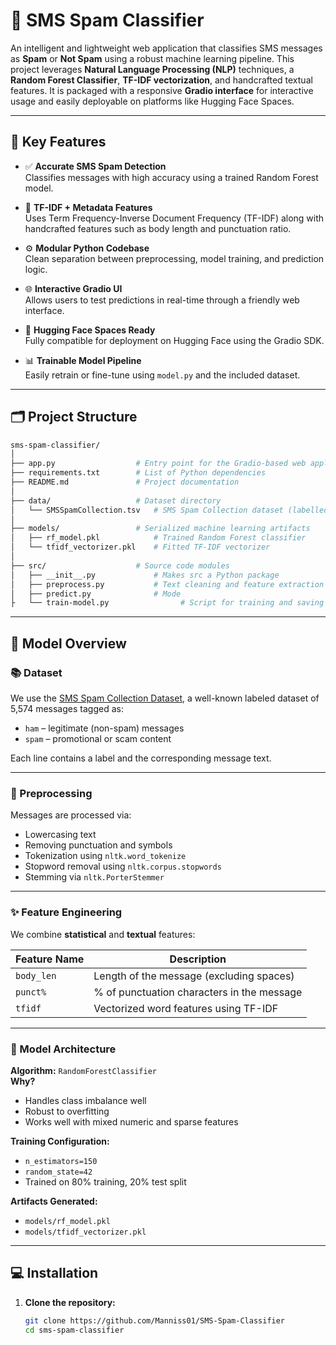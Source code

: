 # 📩 SMS Spam Classifier

An intelligent and lightweight web application that classifies SMS messages as **Spam** or **Not Spam** using a robust machine learning pipeline. This project leverages **Natural Language Processing (NLP)** techniques, a **Random Forest Classifier**, **TF-IDF vectorization**, and handcrafted textual features. It is packaged with a responsive **Gradio interface** for interactive usage and easily deployable on platforms like Hugging Face Spaces.

---

## 📌 Key Features

- ✅ **Accurate SMS Spam Detection**  
  Classifies messages with high accuracy using a trained Random Forest model.

- 🧠 **TF-IDF + Metadata Features**  
  Uses Term Frequency-Inverse Document Frequency (TF-IDF) along with handcrafted features such as body length and punctuation ratio.

- ⚙️ **Modular Python Codebase**  
  Clean separation between preprocessing, model training, and prediction logic.

- 🌐 **Interactive Gradio UI**  
  Allows users to test predictions in real-time through a friendly web interface.

- 🚀 **Hugging Face Spaces Ready**  
  Fully compatible for deployment on Hugging Face using the Gradio SDK.

- 📊 **Trainable Model Pipeline**  
  Easily retrain or fine-tune using `model.py` and the included dataset.

---

## 🗂️ Project Structure
``` bash
sms-spam-classifier/
│
├── app.py                  # Entry point for the Gradio-based web application
├── requirements.txt        # List of Python dependencies
├── README.md               # Project documentation
│
├── data/                   # Dataset directory
│   └── SMSSpamCollection.tsv   # SMS Spam Collection dataset (labelled messages)
│
├── models/                 # Serialized machine learning artifacts
│   ├── rf_model.pkl            # Trained Random Forest classifier
│   └── tfidf_vectorizer.pkl    # Fitted TF-IDF vectorizer
│
├── src/                    # Source code modules
│   ├── __init__.py             # Makes src a Python package
│   ├── preprocess.py           # Text cleaning and feature extraction utilities
│   ├── predict.py              # Mode
├   └── train-model.py                # Script for training and saving the ML model and vectorizer
```

---
## 🧠 Model Overview

### 📚 Dataset

We use the [SMS Spam Collection Dataset](https://www.kaggle.com/datasets/uciml/sms-spam-collection-dataset), a well-known labeled dataset of 5,574 messages tagged as:
- `ham` – legitimate (non-spam) messages
- `spam` – promotional or scam content

Each line contains a label and the corresponding message text.

---

### 🧪 Preprocessing

Messages are processed via:

- Lowercasing text
- Removing punctuation and symbols
- Tokenization using `nltk.word_tokenize`
- Stopword removal using `nltk.corpus.stopwords`
- Stemming via `nltk.PorterStemmer`

---

### ✨ Feature Engineering

We combine **statistical** and **textual** features:

| Feature Name   | Description                                 |
|----------------|---------------------------------------------|
| `body_len`     | Length of the message (excluding spaces)     |
| `punct%`       | % of punctuation characters in the message   |
| `tfidf`        | Vectorized word features using TF-IDF        |

---

### 🤖 Model Architecture

**Algorithm:** `RandomForestClassifier`  
**Why?**
- Handles class imbalance well
- Robust to overfitting
- Works well with mixed numeric and sparse features

**Training Configuration:**
- `n_estimators=150`
- `random_state=42`
- Trained on 80% training, 20% test split

**Artifacts Generated:**
- `models/rf_model.pkl`
- `models/tfidf_vectorizer.pkl`

---

## 💻 Installation

1. **Clone the repository:**
   ```bash
   git clone https://github.com/Manniss01/SMS-Spam-Classifier
   cd sms-spam-classifier



